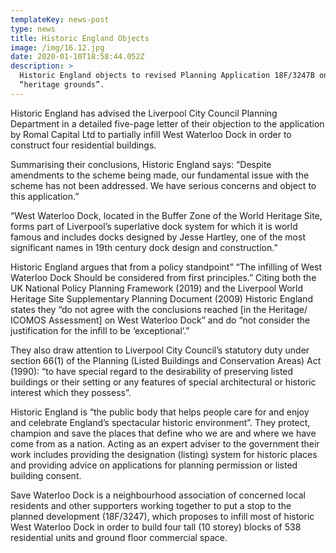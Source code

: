 ```yaml
---
templateKey: news-post
type: news
title: Historic England Objects
image: /img/16.12.jpg
date: 2020-01-10T18:58:44.052Z
description: >
  Historic England objects to revised Planning Application 18F/3247B on
  “heritage grounds”.
---
```

Historic England has advised the Liverpool City Council Planning Department in a detailed five-page letter of their objection to the application by Romal Capital Ltd to partially infill West Waterloo Dock in order to construct four residential buildings.

Summarising their conclusions, Historic England says: “Despite amendments to the scheme being made, our fundamental issue with the scheme has not been addressed. We have serious concerns and object to this application.”

“West Waterloo Dock, located in the Buffer Zone of the World Heritage Site, forms part of Liverpool’s superlative dock system for which it is world famous and includes docks designed by Jesse Hartley, one of the most significant names in 19th century dock design and construction.”

Historic England argues that from a policy standpoint” “The infilling of West Waterloo Dock Should be considered from first principles.” Citing both the UK National Policy Planning Framework (2019) and the Liverpool World Heritage Site Supplementary Planning Document (2009) Historic England states they “do not agree with the conclusions reached \[in the Heritage/ ICOMOS Assessment] on West Waterloo Dock” and do “not consider the justification for the infill to be ‘exceptional’.”

They also draw attention to Liverpool City Council’s statutory duty under section 66(1) of the Planning (Listed Buildings and Conservation Areas) Act (1990): “to have special regard to the desirability of preserving listed buildings or their setting or any features of special architectural or historic interest which they possess”.

Historic England is “the public body that helps people care for and enjoy and celebrate England’s spectacular historic environment”. They protect, champion and save the places that define who we are and where we have come from as a nation. Acting as an expert adviser to the government their work includes providing the designation (listing) system for historic places and providing advice on applications for planning permission or listed building consent.

Save Waterloo Dock is a neighbourhood association of concerned local residents and other supporters working together to put a stop to the planned development (18F/3247), which proposes to infill most of historic West Waterloo Dock in order to build four tall (10 storey) blocks of 538 residential units and ground floor commercial space.
